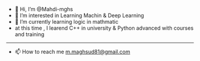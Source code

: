 - 👋 Hi, I’m @Mahdi-mghs
- 👀 I’m interested in Learning Machin & Deep Learning 
- 🌱 I’m currently learning logic in mathmatic
- at this time , I learend C++ in university & Python advanced with courses and training
-----
- 📫 How to reach me m.maghsud81@gmail.com

<!---
Mahdi-mghs/Mahdi-mghs is a ✨ special ✨ repository because its `README.md` (this file) appears on your GitHub profile.
You can click the Preview link to take a look at your changes.
--->
